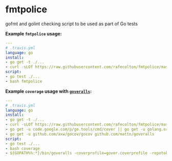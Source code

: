 fmtpolice
=========

gofmt and golint checking script to be used as part of Go tests

**Example `fmtpolice` usage:**

```yaml
---
# .travis.yml
language: go
install:
- go get -t ./...
- curl -sLOf https://raw.githubusercontent.com/rafecolton/fmtpolice/master/fmtpolice
script:
- go test ./...
- bash fmtpolice
```

**Example `coverage` usage with [`goveralls`](https://github.com/mattn/goveralls):**

```yaml
---
# .travis.yml
language: go
install:
- go get -t ./...
- curl -sLOf https://raw.githubusercontent.com/rafecolton/fmtpolice/master/coverage
- go get -u code.google.com/p/go.tools/cmd/cover || go get -u golang.org/x/tools/cmd/cover
- go get -u github.com/axw/gocov/gocov github.com/mattn/goveralls
script:
- go test ./...
- bash coverage
- ${GOPATH%%:*}/bin/goveralls -coverprofile=gover.coverprofile -repotoken <your-repo-token>
```
